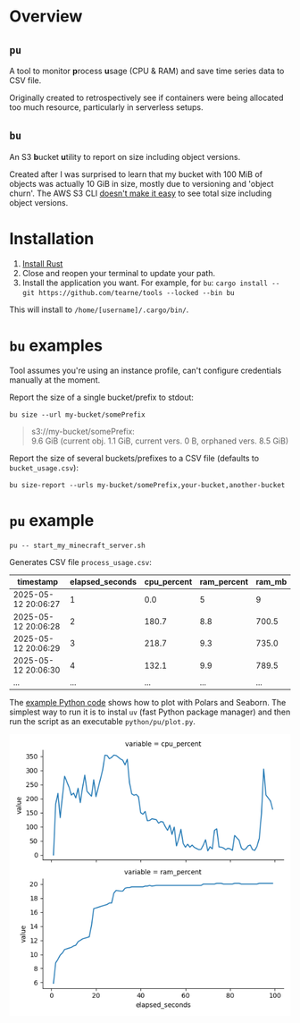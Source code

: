 # Overview
## `pu`
A tool to monitor **p**rocess **u**sage (CPU & RAM) and save time series data to CSV file.

Originally created to retrospectively see if containers were being allocated too much resource, particularly in serverless setups.

## `bu`
An S3 **b**ucket **u**tility to report on size including object versions.

Created after I was surprised to learn that my bucket with 100 MiB of objects was actually 10 GiB in size, mostly due to versioning and 'object churn'.  The AWS S3 CLI [doesn't make it easy]([url](https://serverfault.com/questions/84815/how-can-i-get-the-size-of-an-amazon-s3-bucket)) to see total size including object versions.

# Installation

1. [Install Rust](https://rustup.rs/)
1. Close and reopen your terminal to update your path.
1. Install the application you want.  For example, for `bu`: `cargo install --git https://github.com/tearne/tools --locked --bin bu`

This will install to `/home/[username]/.cargo/bin/`.

# `bu` examples
Tool assumes you're using an instance profile, can't configure credentials manually at the moment.

Report the size of a single bucket/prefix to stdout:
```
bu size --url my-bucket/somePrefix
```
> s3://my-bucket/somePrefix:  
9.6 GiB (current obj. 1.1 GiB, current vers. 0 B, orphaned vers. 8.5 GiB)

Report the size of several buckets/prefixes to a CSV file (defaults to `bucket_usage.csv`):
```
bu size-report --urls my-bucket/somePrefix,your-bucket,another-bucket
```

# `pu` example
```
pu -- start_my_minecraft_server.sh
```
Generates CSV file `process_usage.csv`:

|timestamp|elapsed_seconds|cpu_percent|ram_percent|ram_mb|
|-|-|-|-|-|
|2025-05-12 20:06:27|1|0.0|5|9|470.5|
|2025-05-12 20:06:28|2|180.7|8.8|700.5|
|2025-05-12 20:06:29|3|218.7|9.3|735.0|
|2025-05-12 20:06:30|4|132.1|9.9|789.5|
|...|...|...|...|...|

The [example Python code](./python/pu/plot.py) shows how to plot with Polars and Seaborn.  The simplest way to run it is to instal `uv` (fast Python package manager) and then run the script as an executable `python/pu/plot.py`.

![graph](./python/pu/seaborn_plot.png)
